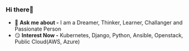 ### Hi there👋

- 💬 **Ask me about -** I am a Dreamer, Thinker, Learner, Challanger and Passionate Person
- 😏 **Interest Now -** Kubernetes, Django, Python, Ansible, Openstack, Public Cloud(AWS, Azure)
<!--
**HyunJin-Jeong/HyunJin-Jeong** is a ✨ _special_ ✨ repository because its `README.md` (this file) appears on your GitHub profile.

Here are some ideas to get you started:

- 🔭 I’m currently working on ...
- 🌱 I’m currently learning ...
- 👯 I’m looking to collaborate on ...
- 🤔 I’m looking for help with ...
- 💬 Ask me about ...
- 📫 How to reach me: ...
- 😄 Pronouns: ...
- ⚡ Fun fact: ...
-->
